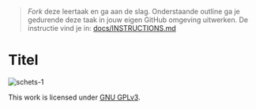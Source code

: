 > _Fork_ deze leertaak en ga aan de slag. Onderstaande outline ga je gedurende deze taak in jouw eigen GitHub omgeving uitwerken. De instructie vind je in: [docs/INSTRUCTIONS.md](docs/INSTRUCTIONS.md)

# Titel
<!-- Geef je project een titel en schrijf in één zin wat het is -->

![schets-1](https://user-images.githubusercontent.com/112856021/219613152-6613e18f-fe31-4b9c-af49-c258ddf466bf.jpg)


This work is licensed under [GNU GPLv3](./LICENSE).

